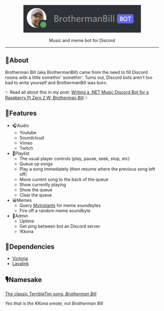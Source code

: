 <div align="center">
	<img src="readme/top.png" />
	<p>Music and meme bot for Discord<p>
</div>


---

## 🤔About
Brotherman Bill (aka BrothermanBill) came from the need to fill Discord rooms with a little somethin' somethin'. Turns out, Discord bots aren't too bad to write yourself and BrothermanBill was born.  

✨ Read all about this in my post: [Writing a .NET Music Discord Bot for a Raspberry Pi Zero 2 W: Brotherman Bill](https://www.nikouusitalo.com/blog/writing-a-net-music-discord-bot-for-a-raspberry-pi-zero-2-w-brotherman-bill/) ✨

## 📝Features
- 🎧Audio
	- Youtube
	- Soundcloud
	- Vimeo
	- Twitch
- 🔀Playlist 
	- The usual player controls (play, pause, seek, stop, etc)
	- Queue up songs
	- Play a song immediately (then resume where the previous song left off)
	- Move current song to the back of the queue
	- Show currently playing
	- Show the queue
	- Clear the queue
- 😀Memes
	- Query [MyInstants](https://www.myinstants.com/search/?name=Meme) for meme soundbytes 
	- Fire off a random meme soundbyte
- 🧰Admin
	- Uptime
	- Get ping between bot an Discord server
	- !Kkona

## 🧱Dependencies
- [Victoria](https://github.com/Yucked/Victoria/)
- [Lavalink](https://github.com/freyacodes/Lavalink)

## 🎙️Namesake
[The classic TerribleTim song, *Brotherman Bill*](https://www.youtube.com/watch?v=qkUVToIfrKg)


*Yes that is the KKona emote, not Brotherman Bill*